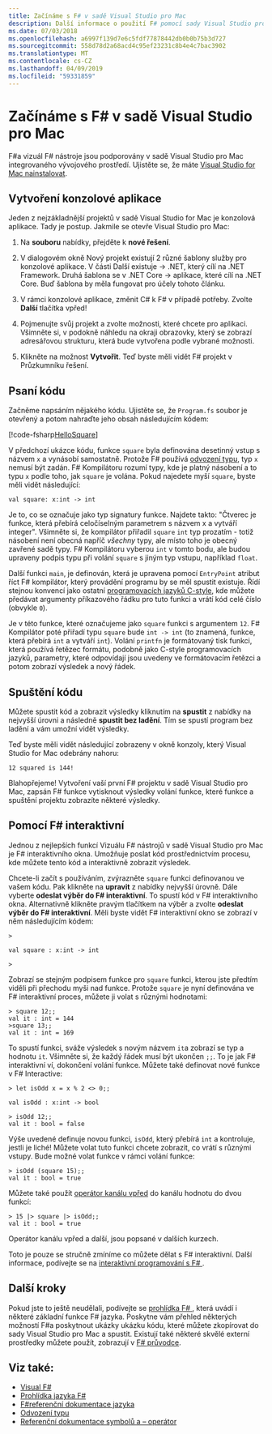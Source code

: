 ```yaml
---
title: Začínáme s F# v sadě Visual Studio pro Mac
description: Další informace o použití F# pomocí sady Visual Studio pro Mac.
ms.date: 07/03/2018
ms.openlocfilehash: a6997f139d7e6c5fdf77878442db0b0b75b3d727
ms.sourcegitcommit: 558d78d2a68acd4c95ef23231c8b4e4c7bac3902
ms.translationtype: MT
ms.contentlocale: cs-CZ
ms.lasthandoff: 04/09/2019
ms.locfileid: "59331859"
---
```

# <a name="get-started-with-f-in-visual-studio-for-mac"></a>Začínáme s F# v sadě Visual Studio pro Mac

F#a vizuál F# nástroje jsou podporovány v sadě Visual Studio pro Mac integrovaného vývojového prostředí. Ujistěte se, že máte [Visual Studio for Mac nainstalovat](install-fsharp.md#install-f-with-visual-studio-for-mac).

## <a name="creating-a-console-application"></a>Vytvoření konzolové aplikace

Jeden z nejzákladnější projektů v sadě Visual Studio for Mac je konzolová aplikace.  Tady je postup.  Jakmile se otevře Visual Studio pro Mac:

1. Na **souboru** nabídky, přejděte k **nové řešení**.

2. V dialogovém okně Nový projekt existují 2 různé šablony služby pro konzolové aplikace.  V části Další existuje -> .NET, který cílí na .NET Framework.  Druhá šablona se v .NET Core -> aplikace, které cílí na .NET Core.  Buď šablona by měla fungovat pro účely tohoto článku.

3. V rámci konzolové aplikace, změnit C# k F# v případě potřeby.  Zvolte **Další** tlačítka vpřed!  

4. Pojmenujte svůj projekt a zvolte možnosti, které chcete pro aplikaci.  Všimněte si, v podokně náhledu na okraji obrazovky, který se zobrazí adresářovou strukturu, která bude vytvořena podle vybrané možnosti.  

5. Klikněte na možnost **Vytvořit**.  Teď byste měli vidět F# projekt v Průzkumníku řešení.

## <a name="writing-your-code"></a>Psaní kódu

Začněme napsáním nějakého kódu.  Ujistěte se, že `Program.fs` soubor je otevřený a potom nahraďte jeho obsah následujícím kódem:

[!code-fsharp[HelloSquare](../../../samples/snippets/fsharp/getting-started/hello-square.fs)]

V předchozí ukázce kódu, funkce `square` byla definována desetinný vstup s názvem `x` a vynásobí samostatně.  Protože F# používá [odvození typu](../language-reference/type-inference.md), typ `x` nemusí být zadán.  F# Kompilátoru rozumí typy, kde je platný násobení a to typu `x` podle toho, jak `square` je volána.  Pokud najedete myší `square`, byste měli vidět následující:

```
val square: x:int -> int
```

Je to, co se označuje jako typ signatury funkce.  Najdete takto: "Čtverec je funkce, která přebírá celočíselným parametrem s názvem x a vytváří integer".  Všimněte si, že kompilátor přiřadil `square` `int` typ prozatím - totiž násobení není obecná napříč *všechny* typy, ale místo toho je obecný zavřené sadě typy.  F# Kompilátoru vyberou `int` v tomto bodu, ale budou upraveny podpis typu při volání `square` s jiným typ vstupu, například `float`.

Další funkci `main`, je definován, která je upravena pomocí `EntryPoint` atribut říct F# kompilátor, který provádění programu by se měl spustit existuje.  Řídí stejnou konvencí jako ostatní [programovacích jazyků C-style](https://en.wikipedia.org/wiki/Entry_point#C_and_C.2B.2B), kde můžete předávat argumenty příkazového řádku pro tuto funkci a vrátí kód celé číslo (obvykle `0`).

Je v této funkce, které označujeme jako `square` funkci s argumentem `12`.  F# Kompilátor poté přiřadí typu `square` bude `int -> int` (to znamená, funkce, která přebírá `int` a vytváří `int`).  Volání `printfn` je formátovaný tisk funkci, která používá řetězec formátu, podobně jako C-style programovacích jazyků, parametry, které odpovídají jsou uvedeny ve formátovacím řetězci a potom zobrazí výsledek a nový řádek.

## <a name="running-your-code"></a>Spuštění kódu

Můžete spustit kód a zobrazit výsledky kliknutím na **spustit** z nabídky na nejvyšší úrovni a následně **spustit bez ladění**.  Tím se spustí program bez ladění a vám umožní vidět výsledky.

Teď byste měli vidět následující zobrazeny v okně konzoly, který Visual Studio for Mac odebrány nahoru:

```
12 squared is 144!
```

Blahopřejeme!  Vytvoření vaší první F# projektu v sadě Visual Studio pro Mac, zapsán F# funkce vytisknout výsledky volání funkce, které funkce a spuštění projektu zobrazíte některé výsledky.

## <a name="using-f-interactive"></a>Pomocí F# interaktivní

Jednou z nejlepších funkcí Vizuálu F# nástrojů v sadě Visual Studio pro Mac je F# interaktivního okna.  Umožňuje poslat kód prostřednictvím procesu, kde můžete tento kód a interaktivně zobrazit výsledek.

Chcete-li začít s používáním, zvýrazněte `square` funkci definovanou ve vašem kódu.  Pak klikněte na **upravit** z nabídky nejvyšší úrovně.  Dále vyberte **odeslat výběr do F# interaktivní**.  To spustí kód v F# interaktivního okna.  Alternativně klikněte pravým tlačítkem na výběr a zvolte **odeslat výběr do F# interaktivní**.  Měli byste vidět F# interaktivní okno se zobrazí v něm následujícím kódem:

```
>

val square : x:int -> int

>
```

Zobrazí se stejným podpisem funkce pro `square` funkci, kterou jste předtím viděli při přechodu myši nad funkce.  Protože `square` je nyní definována ve F# interaktivní proces, můžete ji volat s různými hodnotami:

```
> square 12;;
val it : int = 144
>square 13;;
val it : int = 169
```

To spustí funkci, sváže výsledek s novým názvem `it`a zobrazí se typ a hodnotu `it`.  Všimněte si, že každý řádek musí být ukončen `;;`.  To je jak F# interaktivní ví, dokončení volání funkce.  Můžete také definovat nové funkce v F# Interactive:

```
> let isOdd x = x % 2 <> 0;;

val isOdd : x:int -> bool

> isOdd 12;;
val it : bool = false
```

Výše uvedené definuje novou funkci, `isOdd`, který přebírá `int` a kontroluje, jestli je liché!  Můžete volat tuto funkci chcete zobrazit, co vrátí s různými vstupy.  Bude možné volat funkce v rámci volání funkce:

```
> isOdd (square 15);;
val it : bool = true
```

Můžete také použít [operátor kanálu vpřed](../language-reference/symbol-and-operator-reference/index.md) do kanálu hodnotu do dvou funkcí:

```
> 15 |> square |> isOdd;;
val it : bool = true
```

Operátor kanálu vpřed a další, jsou popsané v dalších kurzech.

Toto je pouze se stručně zmíníme co můžete dělat s F# interaktivní.  Další informace, podívejte se na [interaktivní programování s F# ](../tutorials/fsharp-interactive/index.md).

## <a name="next-steps"></a>Další kroky

Pokud jste to ještě neudělali, podívejte se [prohlídka F# ](../tour.md), která uvádí i některé základní funkce F# jazyka.  Poskytne vám přehled některých možností F#a poskytnout ukázky ukázku kódu, které můžete zkopírovat do sady Visual Studio pro Mac a spustit.  Existují také některé skvělé externí prostředky můžete použít, zobrazují v [ F# průvodce](../index.md).

## <a name="see-also"></a>Viz také:

- [Visual F#](../index.md)
- [Prohlídka jazyka F#](../tour.md)
- [F#referenční dokumentace jazyka](../language-reference/index.md)
- [Odvození typu](../language-reference/type-inference.md)
- [Referenční dokumentace symbolů a – operátor](../language-reference/symbol-and-operator-reference/index.md)

